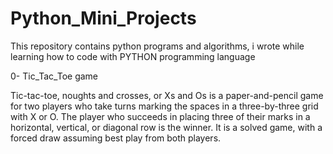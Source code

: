 # Python_Mini_Projects
This repository contains python programs and algorithms, i wrote while learning how to code with PYTHON programming language


0- Tic_Tac_Toe game

  Tic-tac-toe, noughts and crosses, or Xs and Os is a paper-and-pencil game for two players who take turns marking the spaces in a three-by-three grid with X or O. The     player who succeeds in placing three of their marks in a horizontal, vertical, or diagonal row is the winner. It is a solved game, with a forced draw assuming best       play from both players.
